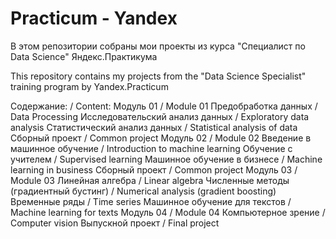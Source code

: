 # Practicum - Yandex
В этом репозитории собраны мои проекты из курса "Специалист по Data Science" Яндекс.Практикума

This repository contains my projects from the "Data Science Specialist" training program by Yandex.Practicum

Содержание: / Content:
Модуль 01 / Module 01
Предобработка данных / Data Processing
Исследовательский анализ данных / Exploratory data analysis
Статистический анализ данных / Statistical analysis of data Сборный проект / Common project
Модуль 02 / Module 02
Введение в машинное обучение / Introduction to machine learning
Обучение с учителем / Supervised learning
Машинное обучение в бизнесе / Machine learning in business
Сборный проект / Common project
Модуль 03 / Module 03
Линейная алгебра / Linear algebra
Численные методы (градиентный бустинг) / Numerical analysis (gradient boosting)
Временные ряды / Time series
Машинное обучение для текстов / Machine learning for texts
Модуль 04 / Module 04
Компьютерное зрение / Computer vision
Выпускной проект / Final project
